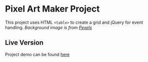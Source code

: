 # Pixel Art Maker Project

This project uses HTML `<table>` to create a grid and jQuery for event handling. 
_Background image is from [Pexels](https://www.pexels.com/)_

## Live Version
Project demo can be found [here](https://ssaleem.github.io/PixelArtMaker/)
